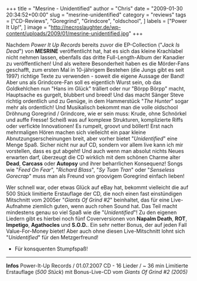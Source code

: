 +++
title = "Mesrine - Unidentified"
author = "Chris"
date = "2009-01-30 20:34:52+00:00"
slug = "mesrine-unidentified"
category = "reviews"
tags = ["CD-Reviews", "Goregrind", "Grindcore", "oldschool", ]
labels = ["Power It Up!", ]
image = "http://necroslaughter.de/wp-content/uploads/2009/01/mesrine-unidentified.jpg"
+++

Nachdem _Power It Up Records_ bereits zuvor die EP-Collection ("_Jack Is Dead_") von **MESRINE** veröffentlicht hat, hat es sich das kleine Krachlabel nicht nehmen lassen, ebenfalls das dritte Full-Length-Album der Kanadier zu veröffentlichen! Und als weitere Besonderheit haben es die Mörder-Fans geschafft, zum ersten Mal in 10-jährigem Bestehen (die Jungs gibt es seit 1997) richtige Texte zu verwenden - soweit die eigene Aussage der Band!
Aber uns als Grindcore-Fan soll es eigentlich Wurst sein, ob das Goldkehlchen nun "Hans im Glück" trällert oder nur "Börpp Börpp" macht, Hauptsache es gurgelt, blubbert und breed! Und das macht Sänger Steve richtig ordentlich und zu Genüge, in dem Hammerstück "_The Hunter_" sogar mehr als ordentlich!
Und Musikalisch bekommt man die volle oldschool Dröhnung Goregrind / Grindcore, wie er sein muss: Krude, ohne Schnörkel und auffe Fresse! Scheiß was auf komplexe Strukturen, komplizierte Riffs oder verfickte Innovationen! Es rumpelt, groovt und böllert! Erst nach mehrmaligen Hören machen sich vielleicht ein paar kleine Abnutzungserscheinungen breit, aber vorher bietet "_Unidentified_" eine Menge Spaß. Sicher nicht nur auf CD, sondern vor allem live kann ich mir vorstellen, dass es gut abgeht!
Und auch wenn man absolut nichts Neues erwarten darf, überzeugt die CD wirklich mit dem schönen Charme alter **Dead**, **Carcass** oder **Autopsy** und ihrer beharrlichen Konsequenz! Songs wie "_Feed On Fear_", "_Richard Blass_", "_Sy Tuan Tran_" oder "_Senseless Gorecrap_" muss man als Freund von groovigem Goregrind einfach lieben!

Wer schnell war, oder etwas Glück auf eBay hat, bekommt vielleicht die auf 500 Stück limitierte Erstauflage der CD, die noch einen fast einstündigen Mitschnitt vom 2005er "_Giants Of Grind #2_" beinhaltet, das für eine Live-Aufnahme ziemlich guten, wenn auch rohen Sound hat. Das Teil macht mindestens genau so viel Spaß wie die "_Unidentified_"! Zu den eigenen Liedern gibt es hierbei noch fünf Coverversionen von **Napalm Death**, **ROT**, **Impetigo**, **Agathocles** und **S.O.D.**. Ein sehr netter Bonus, der auf jeden Fall Value-For-Money bietet! Aber auch ohne diesen Live-Mitschnitt lohnt sich "_Unidentified_" für den Metzgerfreund!

- Für konsquenten Stumpfspaß!



---
**Infos**
Power-It-Up Records / 01.07.2007
CD - 16 Lieder / ~ 36 min
Limitierte Erstauflage (_500 Stück_) mit Bonus-Live-CD vom _Giants Of Grind #2 (2005)_

